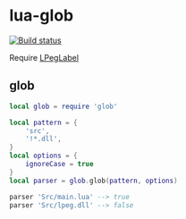 # lua-glob

[![Build status](https://ci.appveyor.com/api/projects/status/2u02fyusb1aw5rs9?svg=true)](https://ci.appveyor.com/project/sumneko/lua-glob)

Require [LPegLabel](https://github.com/sqmedeiros/lpeglabel)

## glob
```lua
local glob = require 'glob'

local pattern = {
    'src',
    '!*.dll',
}
local options = {
    ignoreCase = true
}
local parser = glob.glob(pattern, options)

parser 'Src/main.lua' --> true
parser 'Src/lpeg.dll' --> false
```
